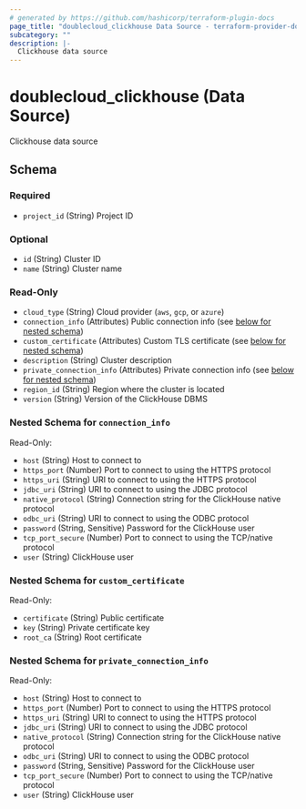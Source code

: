 ```yaml
---
# generated by https://github.com/hashicorp/terraform-plugin-docs
page_title: "doublecloud_clickhouse Data Source - terraform-provider-doublecloud"
subcategory: ""
description: |-
  Clickhouse data source
---
```


# doublecloud_clickhouse (Data Source)

Clickhouse data source



<!-- schema generated by tfplugindocs -->
## Schema

### Required

- `project_id` (String) Project ID

### Optional

- `id` (String) Cluster ID
- `name` (String) Cluster name

### Read-Only

- `cloud_type` (String) Cloud provider (`aws`, `gcp`, or `azure`)
- `connection_info` (Attributes) Public connection info (see [below for nested schema](#nestedatt--connection_info))
- `custom_certificate` (Attributes) Custom TLS certificate (see [below for nested schema](#nestedatt--custom_certificate))
- `description` (String) Cluster description
- `private_connection_info` (Attributes) Private connection info (see [below for nested schema](#nestedatt--private_connection_info))
- `region_id` (String) Region where the cluster is located
- `version` (String) Version of the ClickHouse DBMS

<a id="nestedatt--connection_info"></a>
### Nested Schema for `connection_info`

Read-Only:

- `host` (String) Host to connect to
- `https_port` (Number) Port to connect to using the HTTPS protocol
- `https_uri` (String) URI to connect to using the HTTPS protocol
- `jdbc_uri` (String) URI to connect to using the JDBC protocol
- `native_protocol` (String) Connection string for the ClickHouse native protocol
- `odbc_uri` (String) URI to connect to using the ODBC protocol
- `password` (String, Sensitive) Password for the ClickHouse user
- `tcp_port_secure` (Number) Port to connect to using the TCP/native protocol
- `user` (String) ClickHouse user


<a id="nestedatt--custom_certificate"></a>
### Nested Schema for `custom_certificate`

Read-Only:

- `certificate` (String) Public certificate
- `key` (String) Private certificate key
- `root_ca` (String) Root certificate


<a id="nestedatt--private_connection_info"></a>
### Nested Schema for `private_connection_info`

Read-Only:

- `host` (String) Host to connect to
- `https_port` (Number) Port to connect to using the HTTPS protocol
- `https_uri` (String) URI to connect to using the HTTPS protocol
- `jdbc_uri` (String) URI to connect to using the JDBC protocol
- `native_protocol` (String) Connection string for the ClickHouse native protocol
- `odbc_uri` (String) URI to connect to using the ODBC protocol
- `password` (String, Sensitive) Password for the ClickHouse user
- `tcp_port_secure` (Number) Port to connect to using the TCP/native protocol
- `user` (String) ClickHouse user
